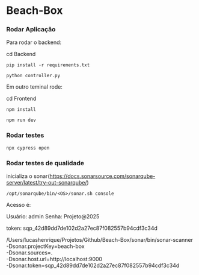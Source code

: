 # Beach-Box

### Rodar Aplicação

Para rodar o backend:

cd Backend

```
pip install -r requirements.txt
```

```
python controller.py
```


Em outro teminal rode:

cd Frontend

```
npm install
```

```
npm run dev
```

### Rodar testes

```
npx cypress open
````

### Rodar testes de qualidade

inicializa o sonar(https://docs.sonarsource.com/sonarqube-server/latest/try-out-sonarqube/)

```
/opt/sonarqube/bin/<OS>/sonar.sh console
```

Acesso é:

Usuário: admin
Senha: Projeto@2025

token: sqp_42d89dd7de102d2a27ec87f082557b94cdf3c34d

/Users/lucashenrique/Projetos/Github/Beach-Box/sonar/bin/sonar-scanner \
  -Dsonar.projectKey=beach-box \
  -Dsonar.sources=. \
  -Dsonar.host.url=http://localhost:9000 \
  -Dsonar.token=sqp_42d89dd7de102d2a27ec87f082557b94cdf3c34d